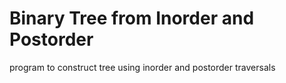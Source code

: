 # Binary Tree from Inorder and Postorder

program to construct tree using inorder and postorder traversals